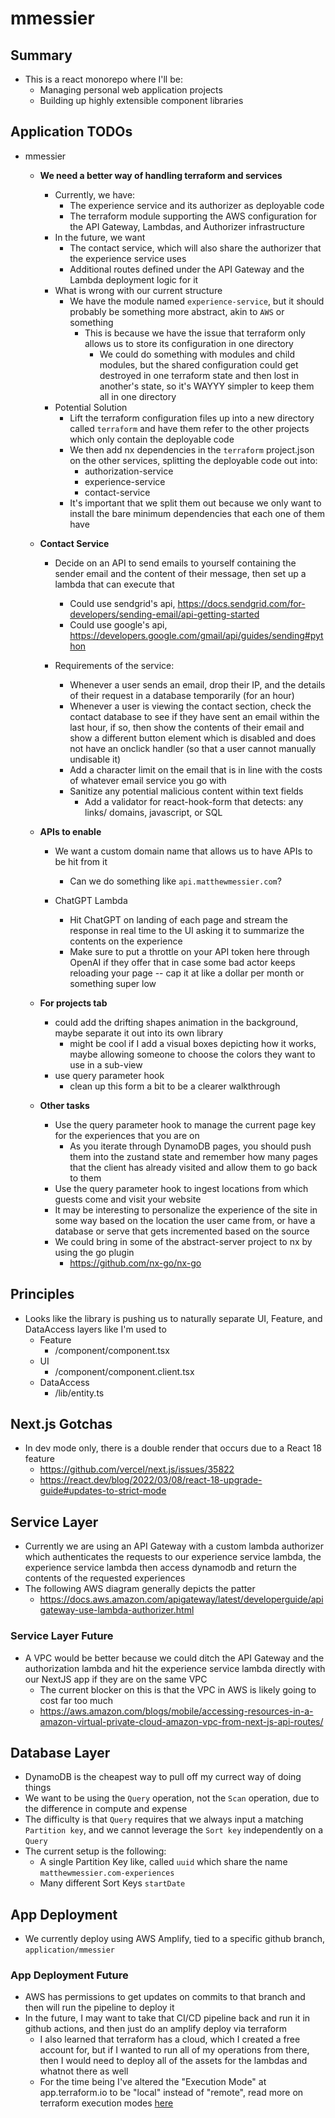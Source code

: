# mmessier

## Summary

- This is a react monorepo where I'll be:
  - Managing personal web application projects
  - Building up highly extensible component libraries

## Application TODOs

- mmessier

  - **We need a better way of handling terraform and services**

    - Currently, we have:
      - The experience service and its authorizer as deployable code
      - The terraform module supporting the AWS configuration for the API Gateway, Lambdas, and Authorizer infrastructure
    - In the future, we want
      - The contact service, which will also share the authorizer that the experience service uses
      - Additional routes defined under the API Gateway and the Lambda deployment logic for it
    - What is wrong with our current structure
      - We have the module named `experience-service`, but it should probably be something more abstract, akin to `AWS` or something
        - This is because we have the issue that terraform only allows us to store its configuration in one directory
          - We could do something with modules and child modules, but the shared configuration could get destroyed in one terraform state and then lost in another's state, so it's WAYYY simpler to keep them all in one directory
    - Potential Solution
      - Lift the terraform configuration files up into a new directory called `terraform` and have them refer to the other projects which only contain the deployable code
      - We then add nx dependencies in the `terraform` project.json on the other services, splitting the deployable code out into:
        - authorization-service
        - experience-service
        - contact-service
      - It's important that we split them out because we only want to install the bare minimum dependencies that each one of them have

  - **Contact Service**

    - Decide on an API to send emails to yourself containing the sender email and the content of their message, then set up a lambda that can execute that

      - Could use sendgrid's api, https://docs.sendgrid.com/for-developers/sending-email/api-getting-started
      - Could use google's api, https://developers.google.com/gmail/api/guides/sending#python

    - Requirements of the service:
      - Whenever a user sends an email, drop their IP, and the details of their request in a database temporarily (for an hour)
      - Whenever a user is viewing the contact section, check the contact database to see if they have sent an email within the last hour, if so, then show the contents of their email and show a different button element which is disabled and does not have an onclick handler (so that a user cannot manually undisable it)
      - Add a character limit on the email that is in line with the costs of whatever email service you go with
      - Sanitize any potential malicious content within text fields
        - Add a validator for react-hook-form that detects: any links/ domains, javascript, or SQL

  - **APIs to enable**

    - We want a custom domain name that allows us to have APIs to be hit from it

      - Can we do something like `api.matthewmessier.com`?

    - ChatGPT Lambda
      - Hit ChatGPT on landing of each page and stream the response in real time to the UI asking it to summarize the contents on the experience
      - Make sure to put a throttle on your API token here through OpenAI if they offer that in case some bad actor keeps reloading your page -- cap it at like a dollar per month or something super low

  - **For projects tab**

    - could add the drifting shapes animation in the background, maybe separate it out into its own library
      - might be cool if I add a visual boxes depicting how it works, maybe allowing someone to choose the colors they want to use in a sub-view
    - use query parameter hook
      - clean up this form a bit to be a clearer walkthrough

  - **Other tasks**
    - Use the query parameter hook to manage the current page key for the experiences that you are on
      - As you iterate through DynamoDB pages, you should push them into the zustand state and remember how many pages that the client has already visited and allow them to go back to them
    - Use the query parameter hook to ingest locations from which guests come and visit your website
    - It may be interesting to personalize the experience of the site in some way based on the location the user came from, or have a database or serve that gets incremented based on the source
    - We could bring in some of the abstract-server project to nx by using the go plugin
      - https://github.com/nx-go/nx-go

## Principles

- Looks like the library is pushing us to naturally separate UI, Feature, and DataAccess layers like I'm used to
  - Feature
    - /component/component.tsx
  - UI
    - /component/component.client.tsx
  - DataAccess
    - /lib/entity.ts

## Next.js Gotchas

- In dev mode only, there is a double render that occurs due to a React 18 feature
  - https://github.com/vercel/next.js/issues/35822
  - https://react.dev/blog/2022/03/08/react-18-upgrade-guide#updates-to-strict-mode

## Service Layer

- Currently we are using an API Gateway with a custom lambda authorizer which authenticates the requests to our experience service lambda, the experience service lambda then access dynamodb and return the contents of the requested experiences
- The following AWS diagram generally depicts the patter
  - https://docs.aws.amazon.com/apigateway/latest/developerguide/apigateway-use-lambda-authorizer.html

### Service Layer Future

- A VPC would be better because we could ditch the API Gateway and the authorization lambda and hit the experience service lambda directly with our NextJS app if they are on the same VPC
  - The current blocker on this is that the VPC in AWS is likely going to cost far too much
  - https://aws.amazon.com/blogs/mobile/accessing-resources-in-a-amazon-virtual-private-cloud-amazon-vpc-from-next-js-api-routes/

## Database Layer

- DynamoDB is the cheapest way to pull off my currect way of doing things
- We want to be using the `Query` operation, not the `Scan` operation, due to the difference in compute and expense
- The difficulty is that `Query` requires that we always input a matching `Partition key`, and we cannot leverage the `Sort key` independently on a `Query`
- The current setup is the following:
  - A single Partition Key like, called `uuid` which share the name `matthewmessier.com-experiences`
  - Many different Sort Keys `startDate`

## App Deployment

- We currently deploy using AWS Amplify, tied to a specific github branch, `application/mmessier`

### App Deployment Future

- AWS has permissions to get updates on commits to that branch and then will run the pipeline to deploy it
- In the future, I may want to take that CI/CD pipeline back and run it in github actions, and then just do an amplify deploy via terraform
  - I also learned that terraform has a cloud, which I created a free account for, but if I wanted to run all of my operations from there, then I would need to deploy all of the assets for the lambdas and whatnot there as well
  - For the time being I've altered the "Execution Mode" at app.terraform.io to be "local" instead of "remote", read more on terraform execution modes [here](https://developer.hashicorp.com/terraform/cloud-docs/run/remote-operations#remote-operations-1)
